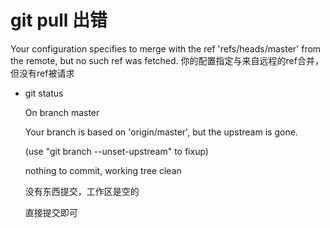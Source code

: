 # git pull 出错

Your configuration specifies to merge with the ref 'refs/heads/master' from the remote, but no such ref was fetched.
你的配置指定与来自远程的ref合并，但没有ref被请求

* git status

    On branch master

    Your branch is based on 'origin/master', but the upstream is gone.

    (use "git branch --unset-upstream" to fixup)

    nothing to commit, working tree clean

    没有东西提交，工作区是空的

    直接提交即可
